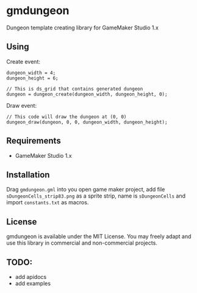 # gmdungeon
Dungeon template creating library for GameMaker Studio 1.x

## Using
Create event:
```gml
dungeon_width = 4;
dungeon_height = 6;

// This is ds_grid that contains generated dungeon
dungeon = dungeon_create(dungeon_width, dungeon_height, 0);
```

Draw event:
```gml
// This code will draw the dungeon at (0, 0)
dungeon_draw(dungeon, 0, 0, dungeon_width, dungeon_height);
```

## Requirements
- GameMaker Studio 1.x

## Installation
Drag `gmdungeon.gml` into you open game maker project, add   file `sDungeonCells_strip83.png` as a sprite strip, name is `sDungeonCells` and import `constants.txt` as macros.

## License
gmdungeon is available under the MIT License. You may freely adapt and use this library in commercial and non-commercial projects.

## TODO: 
* add apidocs
* add examples